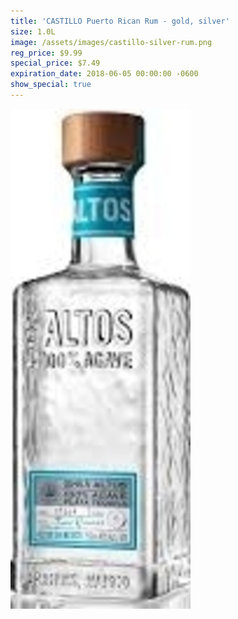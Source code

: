 ```yaml
---
title: 'CASTILLO Puerto Rican Rum - gold, silver'
size: 1.0L
image: /assets/images/castillo-silver-rum.png
reg_price: $9.99
special_price: $7.49
expiration_date: 2018-06-05 00:00:00 -0600
show_special: true
---
```


![](/assets/images/versions/olmeca-2-1---x----288-800x---.jpg)